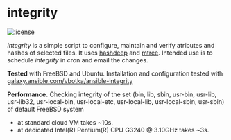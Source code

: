 integrity
=========
[![license](https://img.shields.io/badge/license-BSD-red.svg)](https://www.freebsd.org/doc/en/articles/bsdl-gpl/article.html)

*integrity* is a simple script to configure, maintain and verify atributes and hashes of selected files. It uses [hashdeep](http://md5deep.sourceforge.net/) and [mtree](https://www.freebsd.org/cgi/man.cgi?mtree(8)). Intended use is to schedule *integrity* in cron and email the changes.

**Tested** with FreeBSD and Ubuntu. Installation and configuration tested with [galaxy.ansible.com/vbotka/ansible-integrity](https://galaxy.ansible.com/vbotka/ansible-integrity/)

**Performance.** Checking integrity of the set (bin, lib, sbin, usr-bin, usr-lib, usr-lib32, usr-local-bin, usr-local-etc, usr-local-lib, usr-local-sbin, usr-sbin) of default FreeBSD system
- at standard cloud VM takes ~10s.
- at dedicated Intel(R) Pentium(R) CPU G3240 @ 3.10GHz takes ~3s.
